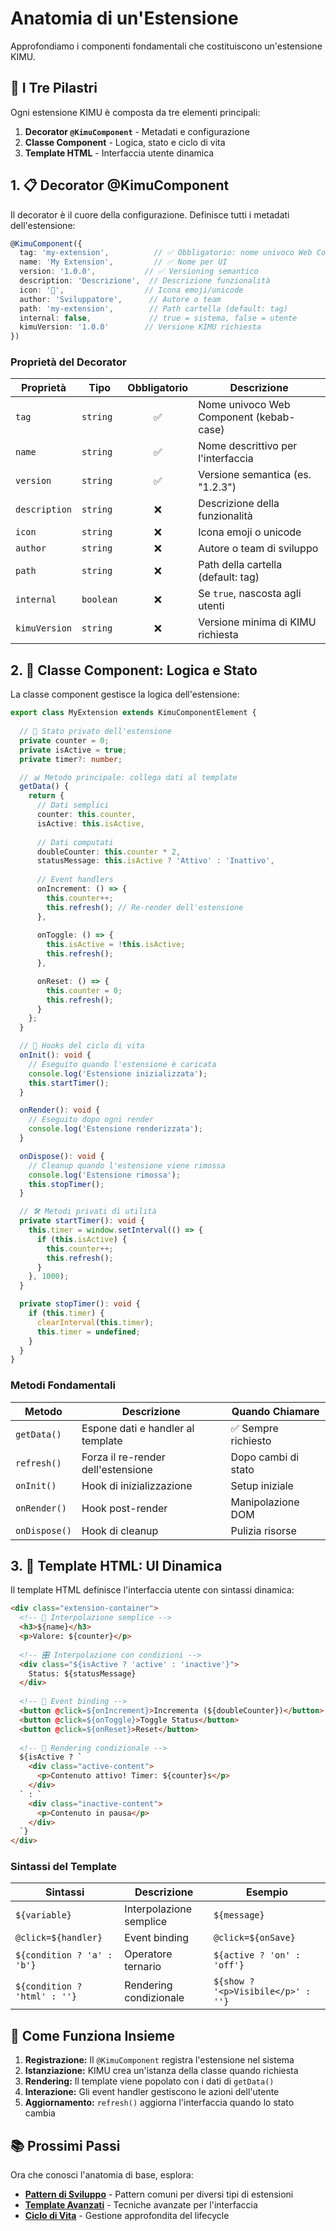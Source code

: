 # Anatomia di un'Estensione

Approfondiamo i componenti fondamentali che costituiscono un'estensione KIMU.

## 🔧 I Tre Pilastri

Ogni estensione KIMU è composta da tre elementi principali:

1. **Decorator `@KimuComponent`** - Metadati e configurazione
2. **Classe Component** - Logica, stato e ciclo di vita
3. **Template HTML** - Interfaccia utente dinamica

## 1. 📋 Decorator @KimuComponent

Il decorator è il cuore della configurazione. Definisce tutti i metadati dell'estensione:

```typescript
@KimuComponent({
  tag: 'my-extension',          // ✅ Obbligatorio: nome univoco Web Component
  name: 'My Extension',         // ✅ Nome per UI
  version: '1.0.0',           // ✅ Versioning semantico
  description: 'Descrizione',  // Descrizione funzionalità
  icon: '🎯',                  // Icona emoji/unicode
  author: 'Sviluppatore',      // Autore o team
  path: 'my-extension',        // Path cartella (default: tag)
  internal: false,             // true = sistema, false = utente
  kimuVersion: '1.0.0'        // Versione KIMU richiesta
})
```

### Proprietà del Decorator

| Proprietà | Tipo | Obbligatorio | Descrizione |
|-----------|------|:------------:|-------------|
| `tag` | `string` | ✅ | Nome univoco Web Component (kebab-case) |
| `name` | `string` | ✅ | Nome descrittivo per l'interfaccia |
| `version` | `string` | ✅ | Versione semantica (es. "1.2.3") |
| `description` | `string` | ❌ | Descrizione della funzionalità |
| `icon` | `string` | ❌ | Icona emoji o unicode |
| `author` | `string` | ❌ | Autore o team di sviluppo |
| `path` | `string` | ❌ | Path della cartella (default: tag) |
| `internal` | `boolean` | ❌ | Se `true`, nascosta agli utenti |
| `kimuVersion` | `string` | ❌ | Versione minima di KIMU richiesta |

## 2. 🎯 Classe Component: Logica e Stato

La classe component gestisce la logica dell'estensione:

```typescript
export class MyExtension extends KimuComponentElement {
  
  // 🔐 Stato privato dell'estensione
  private counter = 0;
  private isActive = true;
  private timer?: number;

  // 📊 Metodo principale: collega dati al template
  getData() {
    return {
      // Dati semplici
      counter: this.counter,
      isActive: this.isActive,
      
      // Dati computati
      doubleCounter: this.counter * 2,
      statusMessage: this.isActive ? 'Attivo' : 'Inattivo',
      
      // Event handlers
      onIncrement: () => {
        this.counter++;
        this.refresh(); // Re-render dell'estensione
      },
      
      onToggle: () => {
        this.isActive = !this.isActive;
        this.refresh();
      },

      onReset: () => {
        this.counter = 0;
        this.refresh();
      }
    };
  }

  // 🔄 Hooks del ciclo di vita
  onInit(): void {
    // Eseguito quando l'estensione è caricata
    console.log('Estensione inizializzata');
    this.startTimer();
  }

  onRender(): void {
    // Eseguito dopo ogni render
    console.log('Estensione renderizzata');
  }

  onDispose(): void {
    // Cleanup quando l'estensione viene rimossa
    console.log('Estensione rimossa');
    this.stopTimer();
  }

  // 🛠️ Metodi privati di utilità
  private startTimer(): void {
    this.timer = window.setInterval(() => {
      if (this.isActive) {
        this.counter++;
        this.refresh();
      }
    }, 1000);
  }

  private stopTimer(): void {
    if (this.timer) {
      clearInterval(this.timer);
      this.timer = undefined;
    }
  }
}
```

### Metodi Fondamentali

| Metodo | Descrizione | Quando Chiamare |
|--------|-------------|-----------------|
| `getData()` | Espone dati e handler al template | ✅ Sempre richiesto |
| `refresh()` | Forza il re-render dell'estensione | Dopo cambi di stato |
| `onInit()` | Hook di inizializzazione | Setup iniziale |
| `onRender()` | Hook post-render | Manipolazione DOM |
| `onDispose()` | Hook di cleanup | Pulizia risorse |

## 3. 🎨 Template HTML: UI Dinamica

Il template HTML definisce l'interfaccia utente con sintassi dinamica:

```html
<div class="extension-container">
  <!-- 📝 Interpolazione semplice -->
  <h3>${name}</h3>
  <p>Valore: ${counter}</p>
  
  <!-- 🎛️ Interpolazione con condizioni -->
  <div class="${isActive ? 'active' : 'inactive'}">
    Status: ${statusMessage}
  </div>
  
  <!-- 🔘 Event binding -->
  <button @click=${onIncrement}>Incrementa (${doubleCounter})</button>
  <button @click=${onToggle}>Toggle Status</button>
  <button @click=${onReset}>Reset</button>
  
  <!-- 🔀 Rendering condizionale -->
  ${isActive ? `
    <div class="active-content">
      <p>Contenuto attivo! Timer: ${counter}s</p>
    </div>
  ` : `
    <div class="inactive-content">
      <p>Contenuto in pausa</p>
    </div>
  `}
</div>
```

### Sintassi del Template

| Sintassi | Descrizione | Esempio |
|----------|-------------|---------|
| `${variable}` | Interpolazione semplice | `${message}` |
| `@click=${handler}` | Event binding | `@click=${onSave}` |
| `${condition ? 'a' : 'b'}` | Operatore ternario | `${active ? 'on' : 'off'}` |
| `${condition ? 'html' : ''}` | Rendering condizionale | `${show ? '<p>Visibile</p>' : ''}` |

## 🔗 Come Funziona Insieme

1. **Registrazione:** Il `@KimuComponent` registra l'estensione nel sistema
2. **Istanziazione:** KIMU crea un'istanza della classe quando richiesta
3. **Rendering:** Il template viene popolato con i dati di `getData()`
4. **Interazione:** Gli event handler gestiscono le azioni dell'utente
5. **Aggiornamento:** `refresh()` aggiorna l'interfaccia quando lo stato cambia

## 📚 Prossimi Passi

Ora che conosci l'anatomia di base, esplora:

- **[Pattern di Sviluppo](./patterns.md)** - Pattern comuni per diversi tipi di estensioni
- **[Template Avanzati](./templates.md)** - Tecniche avanzate per l'interfaccia
- **[Ciclo di Vita](./lifecycle.md)** - Gestione approfondita del lifecycle
